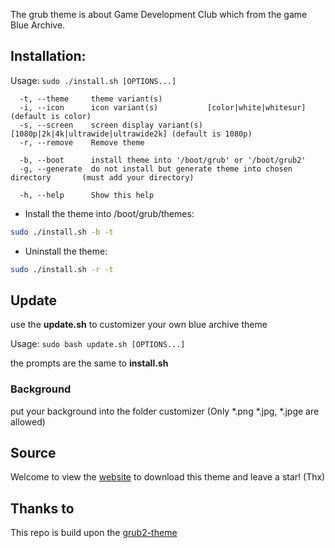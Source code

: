 The grub theme is about Game Development Club which from the game Blue Archive.

## Installation:

Usage:  `sudo ./install.sh [OPTIONS...]`

```
  -t, --theme     theme variant(s)
  -i, --icon      icon variant(s)           [color|white|whitesur]              (default is color)
  -s, --screen    screen display variant(s) [1080p|2k|4k|ultrawide|ultrawide2k] (default is 1080p)
  -r, --remove    Remove theme

  -b, --boot      install theme into '/boot/grub' or '/boot/grub2'
  -g, --generate  do not install but generate theme into chosen directory       (must add your directory)

  -h, --help      Show this help
```

 - Install the theme into /boot/grub/themes:

```sh
sudo ./install.sh -b -t
```

 - Uninstall the theme:

```sh
sudo ./install.sh -r -t
```

## Update
use the **update.sh** to customizer your own blue archive theme

Usage: `sudo bash update.sh [OPTIONS...]`

the prompts are the same to **install.sh**

### Background
put your background into the folder customizer (Only *.png *.jpg, *.jpge are allowed)

## Source
Welcome to view the [website](https://www.pling.com/p/2142175/) to download this theme and leave a star! (Thx)

## Thanks to
This repo is build upon the [grub2-theme](https://github.com/vinceliuice/grub2-themes)